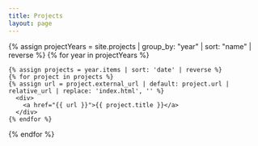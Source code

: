```yaml
---
title: Projects
layout: page
---
```


<div>
  {% assign projectYears = site.projects | group_by: "year" | sort: "name" | reverse %}
  {% for year in projectYears %}

    {% assign projects = year.items | sort: 'date' | reverse %}
    {% for project in projects %}
    {% assign url = project.external_url | default: project.url | relative_url | replace: 'index.html', '' %}
      <div>
        <a href="{{ url }}">{{ project.title }}</a>
      </div>
    {% endfor %}
  {% endfor %}
</div>